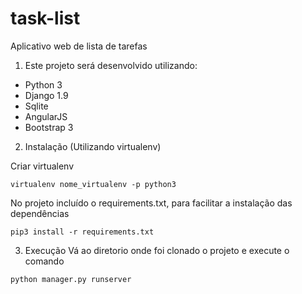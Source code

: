 # task-list
Aplicativo web de lista de tarefas

1. Este projeto será desenvolvido utilizando:

* Python 3
* Django 1.9
* Sqlite
* AngularJS
* Bootstrap 3

2. Instalação (Utilizando virtualenv)

  Criar virtualenv
  
  ```virtualenv nome_virtualenv -p python3```
  
  No projeto incluído o requirements.txt, para facilitar a instalação das dependências
  
  ```pip3 install -r requirements.txt```

3. Execução
  Vá ao diretorio onde foi clonado o projeto e execute o comando
  
  ```python manager.py runserver```
  

